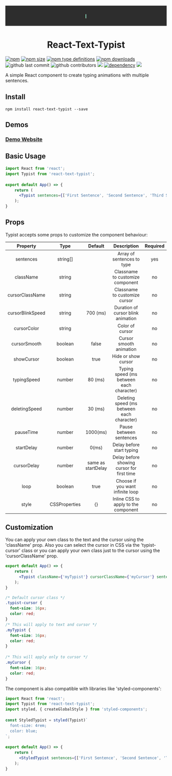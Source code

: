 <p align="center">
<img src="https://github.com/BraisC/react-text-typist/blob/master/banner-gif.gif?raw=true" /> <h1 align="center">React-Text-Typist</h1>
</p>

[![npm](https://img.shields.io/npm/v/react-text-typist?logo=npm&style=flat-square)](https://www.npmjs.com/package/react-text-typist)
[![npm size](https://img.shields.io/bundlephobia/min/react-text-typist?label=size&logo=npm&style=flat-square)](https://www.npmjs.com/package/react-text-typist)
[![npm type definitions](https://img.shields.io/npm/types/react-text-typist?logo=npm&style=flat-square)](https://www.npmjs.com/package/react-text-typist)
[![npm downloads](https://img.shields.io/npm/dw/react-text-typing?logo=npm&style=flat-square)](https://www.npmjs.com/package/react-text-typist)
![github last commit](https://img.shields.io/github/last-commit/BraisC/react-text-typist?logo=github&style=flat-square)
![github contributors](https://img.shields.io/github/contributors/braisc/react-text-typist?logo=github&style=flat-square)
![](https://img.shields.io/badge/PRs-Welcome-brightgreen?logo=github&style=flat-square&logoColor=adbfb)
[![dependency](https://img.shields.io/npm/dependency-version/react-text-typist/peer/react?style=flat-square)](https://reactjs.org/)
[![](https://img.shields.io/badge/Made%20for-React-61bdfb?logo=react&style=flat-square&logoColor=adbfb)](https://reactjs.org/)

A simple React component to create typing animations with multiple sentences.

## Install

```shell
npm install react-text-typist --save
```

## Demos

### <a href="https://react-text-typist.braiscao.dev" target="_blank">Demo Website</a>

## Basic Usage

```jsx
import React from 'react';
import Typist from 'react-text-typist';

export default App() => {
    return (
      <Typist sentences={['First Sentence', 'Second Sentence', 'Third Sentence']} loop={false} />
    );
}
```

## Props

Typist accepts some props to customize the component behaviour:

|     Property     |     Type      |      Default       |                Description                 | Required |
| :--------------: | :-----------: | :----------------: | :----------------------------------------: | :------: |
|    sentences     |   string[]    |                    |         Array of sentences to type         |   yes    |
|    className     |    string     |                    |      Classname to customize component      |    no    |
| cursorClassName  |    string     |                    |       Classname to customize cursor        |    no    |
| cursorBlinkSpeed |    string     |      700 (ms)      |     Duration of cursor blink animation     |    no    |
|   cursorColor    |    string     |                    |              Color of cursor               |    no    |
|   cursorSmooth   |    boolean    |       false        |          Cursor smooth animation           |    no    |
|    showCursor    |    boolean    |        true        |            Hide or show cursor             |    no    |
|    typingSpeed   |    number     |      80 (ms)       |  Typing speed (ms between each character)  |    no    |
|  deletingSpeed   |    number     |      30 (ms)       | Deleting speed (ms between each character) |    no    |
|    pauseTime     |    number     |      1000(ms)      |          Pause between sentences           |    no    |
|    startDelay    |    number     |       0(ms)        |         Delay before start typing          |    no    |
|   cursorDelay    |    number     | same as startDelay | Delay before showing cursor for first time |    no    |
|       loop       |    boolean    |        true        |      Choose if you want infinite loop      |    no    |
|      style       | CSSProperties |         {}         |    Inline CSS to apply to the component    |    no    |

## Customization

You can apply your own class to the text and the cursor using the 'className' prop. Also you can select the cursor in CSS via the 'typist-cursor' class or you can apply your own class just to the cursor using the 'cursorClassName' prop.

```jsx
export default App() => {
    return (
      <Typist className={'myTypist'} cursorClassName={'myCursor'} sentences={['First Sentence', 'Second Sentence', 'Third Sentence']} loop={false} />
    );
}
```

```css
/* Default cursor class */
.typist-cursor {
  font-size: 16px;
  color: red;
}
/* This will apply to text and cursor */
.myTypist {
  font-size: 16px;
  color: red;
}

/* This will apply only to cursor */
.myCursor {
  font-size: 16px;
  color: red;
}
```

The component is also compatible with libraries like 'styled-components':

```jsx
import React from 'react';
import Typist from 'react-text-typist';
import styled, { createGlobalStyle } from 'styled-components';

const StyledTypist = styled(Typist)`
  font-size: 4rem;
  color: blue;
`;

export default App() => {
    return (
      <StyledTypist sentences={['First Sentence', 'Second Sentence', 'Third Sentence']} loop={false} />
    );
}
```
